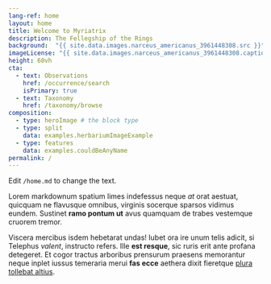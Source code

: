```yaml
---
lang-ref: home
layout: home
title: Welcome to Myriatrix
description: The Fellegship of the Rings
background:  "{{ site.data.images.narceus_americanus_3961448308.src }}"
imageLicense: "{{ site.data.images.narceus_americanus_3961448308.caption }}"
height: 60vh
cta:
  - text: Observations
    href: /occurrence/search
    isPrimary: true
  - text: Taxonomy
    href: /taxonomy/browse
composition:
  - type: heroImage # the block type
  - type: split
    data: examples.herbariumImageExample
  - type: features
    data: examples.couldBeAnyName
permalink: /
---
```


Edit `/home.md` to change the text.

Lorem markdownum spatium limes indefessus neque *at* orat aestuat, quicquam ne
flavusque omnibus, virginis socerque sparsos vidimus eundem. Sustinet **ramo
pontum ut** avus quamquam de trabes vestemque cruorem tremor.

Viscera mercibus isdem hebetarat undas! Iubet ora ire unum telis adicit, si
Telephus *valent*, instructo refers. Ille **est resque**, sic ruris erit ante
profana detegeret. Et cogor tractus arboribus prensurum praesens memorantur
neque inplet iussus temeraria merui **fas ecce** aethera dixit fieretque [plura
tollebat altius](http://virgineusque.net/est.html).
